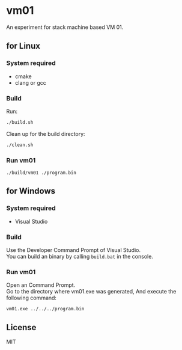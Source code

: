# vm01
An experiment for stack machine based VM 01.

## for Linux

### System required
- cmake
- clang or gcc

### Build
Run:
```bash
./build.sh
```

Clean up for the build directory:
```bash
./clean.sh
```

### Run vm01
```shell
./build/vm01 ./program.bin
```

## for Windows

### System required
- Visual Studio

### Build
Use the Developer Command Prompt of Visual Studio.\
You can build an binary by calling `build.bat` in the console.

### Run vm01
Open an Command Prompt.\
Go to the directory where vm01.exe was generated, And execute the following command:
```shell
vm01.exe ../../../program.bin
```

## License
MIT
